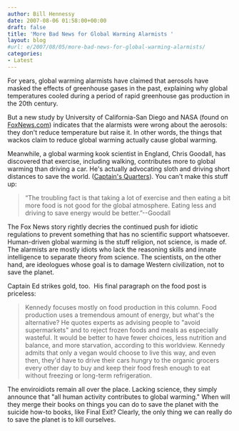 ```yaml
---
author: Bill Hennessy
date: 2007-08-06 01:58:00+00:00
draft: false
title: 'More Bad News for Global Warming Alarmists '
layout: blog
#url: e/2007/08/05/more-bad-news-for-global-warming-alarmists/
categories:
- Latest
---
```


For years, global warming alarmists have claimed that aerosols have masked the effects of greenhouse gases in the past, explaining why global temperatures cooled during a period of rapid greenhouse gas production in the 20th century.

But a new study by University of California-San Diego and NASA (found on [FoxNews.com](https://www.foxnews.com/story/0,2933,291906,00.html)) indicates that the alarmists were wrong about the aerosols:  they don't reduce temperature but raise it.  In other words, the things that wackos claim to reduce global warming actually cause global warming.

Meanwhile, a global warming kook scientist in England, Chris Goodall, has discovered that exercise, including walking, contributes more to global warming than driving a car.  He's actually advocating sloth and driving short distances to save the world.  ([Captain's Quarters](https://www.captainsquartersblog.com/mt/archives/010791.php)).  You can't make this stuff up:


> “The troubling fact is that taking a lot of exercise and then eating a bit more food is not good for the global atmosphere. Eating less and driving to save energy would be better.”--Goodall


The Fox News story rightly decries the continued push for idiotic regulations to prevent something that has no scientific support whatsoever.  Human-driven global warming is the stuff religion, not science, is made of.  The alarmists are mostly idiots who lack the reasoning skills and innate intelligence to separate theory from science.  The scientists, on the other hand, are ideologues whose goal is to damage Western civilization, not to save the planet.

Captain Ed strikes gold, too.  His final paragraph on the food post is priceless:


> Kennedy focuses mostly on food production in this column. Food production uses a tremendous amount of energy, but what's the alternative? He quotes experts as advising people to "avoid supermarkets" and to reject frozen foods and meals as especially wasteful. It would be better to have fewer choices, less nutrition and balance, and more starvation, according to this worldview. Kennedy admits that only a vegan would choose to live this way, and even then, they'd have to drive their cars hungry to the organic grocers every other day to buy and keep their food fresh enough to eat without freezing or long-term refrigeration.


The enviroidiots remain all over the place.  Lacking science, they simply announce that "all human activity contributes to global warming."  When will they merge their books on things you can do to save the planet with the suicide how-to books, like Final Exit?  Clearly, the only thing we can really do to save the planet is to kill ourselves.



